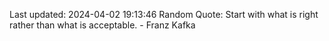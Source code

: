 Last updated: 2024-04-02 19:13:46
Random Quote: Start with what is right rather than what is acceptable. - Franz Kafka